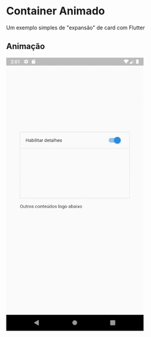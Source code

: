 # Container Animado

Um exemplo simples de "expansão" de card com Flutter

## Animação

![](assets/animation.gif)